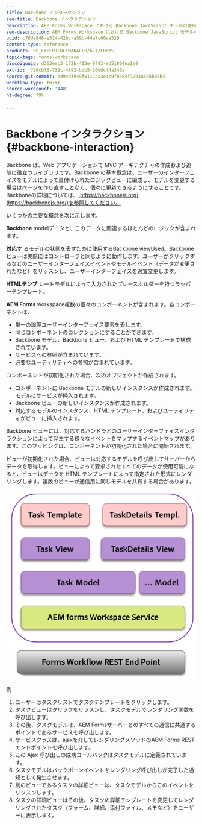 ```yaml
---
title: Backbone インタラクション
seo-title: Backbone インタラクション
description: AEM Forms Workspace における Backbone JavaScript モデルの使用についての概念情報。
seo-description: AEM Forms Workspace における Backbone JavaScript モデルの使用についての概念情報。
uuid: c70da848-e514-42bc-a59b-44a7c00aa529
content-type: reference
products: SG_EXPERIENCEMANAGER/6.4/FORMS
topic-tags: forms-workspace
discoiquuid: d363eec3-172b-413e-9743-ed51804ea1e9
exl-id: f726cb73-732c-4893-bdb5-10ddcf4a340a
source-git-commit: bd94d3949f0117aa3e1c9f0e84f7293a5d6b03b4
workflow-type: tm+mt
source-wordcount: '448'
ht-degree: 79%

---
```


# Backbone インタラクション {#backbone-interaction}

Backbone は、Web アプリケーションで MVC アーキテクチャの作成および追随に役立つライブラリです。Backbone の基本概念は、ユーザーのインターフェイスをモデルによって裏付けられたロジックビューに編成し、モデルを変更する場合はページを作り直すことなく、個々に更新できるようにすることです。Backboneの詳細については、[https://backbonejs.org](https://backbonejs.org/)を参照してください。

いくつかの主要な概念を次に示します。

**Backbone** modelデータと、このデータに関連するほとんどのロジックが含まれます。

**対応す** るモデルの状態を表すために使用するBackbone viewUsed。Backbone ビューは実際にはコントローラと同じように動作します。ユーザーがクリックするなどのユーザーインターフェイスイベントやモデルイベント（データが変更されたなど）をリッスンし、ユーザーインターフェイスを適宜変更します。

**HTMLテンプ** レートモデルによって入力されたプレースホルダーを持つラッパーテンプレート。

**AEM Forms** workspace複数の個々のコンポーネントが含まれます。各コンポーネントは、

* 単一の論理ユーザーインターフェイス要素を表します。
* 同じコンポーネントのコレクションにすることができます。
* Backbone モデル、Backbone ビュー、および HTML テンプレートで構成されています。
* サービスへの参照が含まれています。
* 必要なユーティリティへの参照が含まれています。

コンポーネントが初期化された場合、次のオブジェクトが作成されます。

* コンポーネントに Backbone モデルの新しいインスタンスが作成されます。モデルにサービスが挿入されます。
* Backbone ビューの新しいインスタンスが作成されます。
* 対応するモデルのインスタンス、HTML テンプレート、およびユーティリティがビューに挿入されます。

Backbone ビューには、対応するハンドラとのユーザーインターフェイスインタラクションによって発生する様々なイベントをマップするイベントマップがあります。このマッピングは、コンポーネントが初期化された場合に開始されます。

ビューが初期化された場合、ビューは対応するモデルを呼び出してサーバーからデータを取得します。ビューによって要求されたすべてのデータが使用可能になると、ビューはデータを HTML テンプレートによって指定された形式にレンダリングします。複数のビューが通信用に同じモデルを共有する場合があります。

![](do-not-localize/aem_forms_workflow.png)

例：

1. ユーザーはタスクリストでタスクテンプレートをクリックします。
1. タスクビューはクリックをリッスンし、タスクモデルでレンダリング関数を呼び出します。
1. その後、タスクモデルは、AEM Formsサーバーとのすべての通信に共通するポイントであるサービスを呼び出します。
1. サービスクラスは、ajaxを介してレンダリングメソッドのAEM Forms RESTエンドポイントを呼び出します。
1. この Ajax 呼び出しの成功コールバックはタスクモデルに定義されています。
1. タスクモデルはバックボーンイベントをレンダリング呼び出しが完了した通知として発生させます。
1. 別のビューであるタスクの詳細ビューは、タスクモデルからこのイベントをリッスンします。
1. タスクの詳細ビューはその後、タスクの詳細テンプレートを変更してレンダリングされたタスク（フォーム、詳細、添付ファイル、メモなど）をユーザーに表示します。
